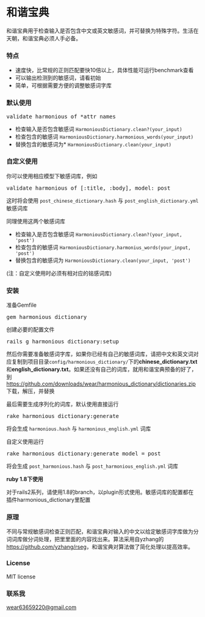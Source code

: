 # 和谐宝典

和谐宝典用于检查输入是否包含中文或英文敏感词，并可替换为特殊字符。生活在天朝，和谐宝典必须人手必备。

### 特点

* 速度快，比常规的正则匹配要快10倍以上，具体性能可运行benchmark查看
* 可以输出检测到的敏感词，请看初始
* 简单，可根据需要方便的调整敏感词字库

### 默认使用

<pre>
validate_harmonious_of *attr_names
</pre>

* 检查输入是否包含敏感词 `HarmoniousDictionary.clean?(your_input)`
* 检查包含的敏感词 `HarmoniousDictionary.harmonious_words(your_input)`
* 替换包含的敏感词为* `HarmoniousDictionary.clean(your_input)`

### 自定义使用

你可以使用相应模型下敏感词库，例如

<pre>
validate_harmonious_of [:title, :body], model: post
</pre>

这时将会使用 `post_chinese_dictionary.hash` 与 `post_english_dictionary.yml` 敏感词库

同理使用这两个敏感词库

* 检查输入是否包含敏感词 `HarmoniousDictionary.clean?(your_input, 'post')`
* 检查包含的敏感词 `HarmoniousDictionary.harmonius_words(your_input, 'post')`
* 替换包含的敏感词为 `HarmoniousDictionary.clean(your_input, 'post')`

(注：自定义使用时必须有相对应的铭感词库)

### 安装

准备Gemfile
<pre>
gem harmonious_dictionary
</pre>

创建必要的配置文件
<pre>
rails g harmonious_dictionary:setup
</pre>

然后你需要准备敏感词字库，如果你已经有自己的敏感词库，请把中文和英文词对应复制到项目目录`config/harmonious_dictionary/`下的**chinese_dictionary.txt**和**english_dictionary.txt**。如果还没有自己的词库，就用和谐宝典预备的好了，到 <https://github.com/downloads/wear/harmonious_dictionary/dictionaries.zip> 下载，解压，并替换

最后需要生成序列化的词库，默认使用直接运行
<pre>
rake harmonious_dictionary:generate 
</pre>
将会生成 `harmonious.hash` 与 `harmonious_english.yml` 词库

自定义使用运行
<pre>
rake harmonious_dictionary:generate model = post
</pre>
将会生成 `post_harmonious.hash` 与 `post_harmonious_english.yml` 词库

**ruby 1.8下使用**

对于rails2系列，请使用1.8的branch，以plugin形式使用。敏感词库的配置都在插件harmonious_dictionary里配置

### 原理

不同与常规敏感词检查正则匹配，和谐宝典对输入的中文以给定敏感词字库做为分词词库做分词处理，把里里面的内容找出来。算法采用自yzhang的<https://github.com/yzhang/rseg>，和谐宝典对算法做了简化处理以提高效率。

### License

MIT license

### 联系我
<wear63659220@gmail.com>
